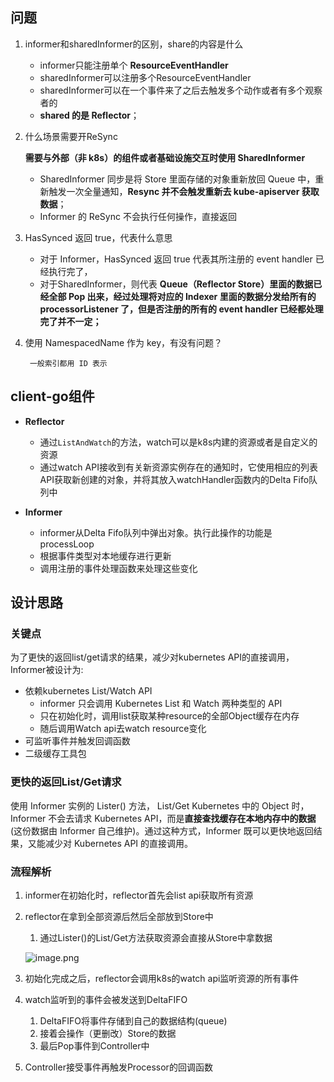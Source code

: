 ## 问题

1. informer和sharedInformer的区别，share的内容是什么
    
    - informer只能注册单个 **ResourceEventHandler**
    - sharedInformer可以注册多个ResourceEventHandler
    - sharedInformer可以在一个事件来了之后去触发多个动作或者有多个观察者的
    - **shared 的是 Reflector**；
2. 什么场景需要开ReSync
    
    **需要与外部（非 k8s）的组件或者基础设施交互时使用 SharedInformer**
    
    - SharedInformer 同步是将 Store 里面存储的对象重新放回 Queue 中，重新触发一次全量通知，**Resync 并不会触发重新去 kube-apiserver 获取数据**；
    - Informer 的 ReSync 不会执行任何操作，直接返回
3. HasSynced 返回 true，代表什么意思
    
    - 对于 Informer，HasSynced 返回 true 代表其所注册的 event handler 已经执行完了，
    - 对于SharedInformer，则代表 **Queue（Reflector Store）里面的数据已经全部 Pop 出来，经过处理将对应的 Indexer 里面的数据分发给所有的 processorListener 了，但是否注册的所有的 event handler 已经都处理完了并不一定；**
4. 使用 NamespacedName 作为 key，有没有问题？
    
	    一般索引都用 ID 表示
    
## client-go组件

- **Reflector**
    
    - 通过`ListAndWatch`的方法，watch可以是k8s内建的资源或者是自定义的资源
    - 通过watch API接收到有关新资源实例存在的通知时，它使用相应的列表API获取新创建的对象，并将其放入watchHandler函数内的Delta Fifo队列中
- **Informer**
    
    - informer从Delta Fifo队列中弹出对象。执行此操作的功能是processLoop
    - 根据事件类型对本地缓存进行更新
    - 调用注册的事件处理函数来处理这些变化

## 设计思路

### 关键点

为了更快的返回list/get请求的结果，减少对kubernetes API的直接调用，Informer被设计为:

- 依赖kubernetes List/Watch API
    - informer 只会调用 Kubernetes List 和 Watch 两种类型的 API
    - 只在初始化时，调用list获取某种resource的全部Object缓存在内存
    - 随后调用Watch api去watch resource变化
- 可监听事件并触发回调函数
- 二级缓存工具包

### 更快的返回List/Get请求

使用 Informer 实例的 Lister() 方法， List/Get Kubernetes 中的 Object 时，Informer 不会去请求 Kubernetes API，而是**直接查找缓存在本地内存中的数据**(这份数据由 Informer 自己维护)。通过这种方式，Informer 既可以更快地返回结果，又能减少对 Kubernetes API 的直接调用。

### 流程解析

1. informer在初始化时，reflector首先会list api获取所有资源
    
2. reflector在拿到全部资源后然后全部放到Store中
    
    1. 通过Lister()的List/Get方法获取资源会直接从Store中拿数据
    
    ![image.png](https://prod-files-secure.s3.us-west-2.amazonaws.com/f2062e5a-796f-4aa4-b4f5-622e1c9b1ca5/2e2d9808-ae96-4d05-8cb3-cd3c8c840daf/image.png)
    
3. 初始化完成之后，reflector会调用k8s的watch api监听资源的所有事件
    
4. watch监听到的事件会被发送到DeltaFIFO
    
    1. DeltaFIFO将事件存储到自己的数据结构(queue)
    2. 接着会操作（更删改）Store的数据
    3. 最后Pop事件到Controller中
5. Controller接受事件再触发Processor的回调函数
    
